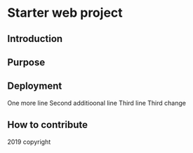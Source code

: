 # Starter web project
## Introduction
## Purpose
## Deployment
One more line
Second additioonal line
Third line
Third change
## How to contribute
2019 copyright